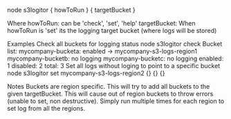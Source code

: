 node s3logitor { howToRun } { targetBucket }  

Where
      howToRun: can be 'check', 'set', 'help'
  targetBucket: When howToRun is 'set' its the logging target bucket (where logs will be stored)

Examples
  Check all buckets for logging status
    node s3logitor check
      Bucket list:
      mycompany-bucketa: enabled -> mycompany-s3-logs-region1
      mycompany-bucketb: no logging
      mycompany-bucketc: no logging
      enabled: 1
      disabled: 2
      total: 3
  Set all logs without loging to point to a specific bucket
    node s3logitor set mycompany-s3-logs-region2
      {}
      {}
      {}

Notes
  Buckets are region specific.  This will try to add all buckets to the given targetBucket.
  This will cause out of region buckets to throw errors (unable to set, non destructive).
  Simply run multiple times for each region to set log from all the regions.